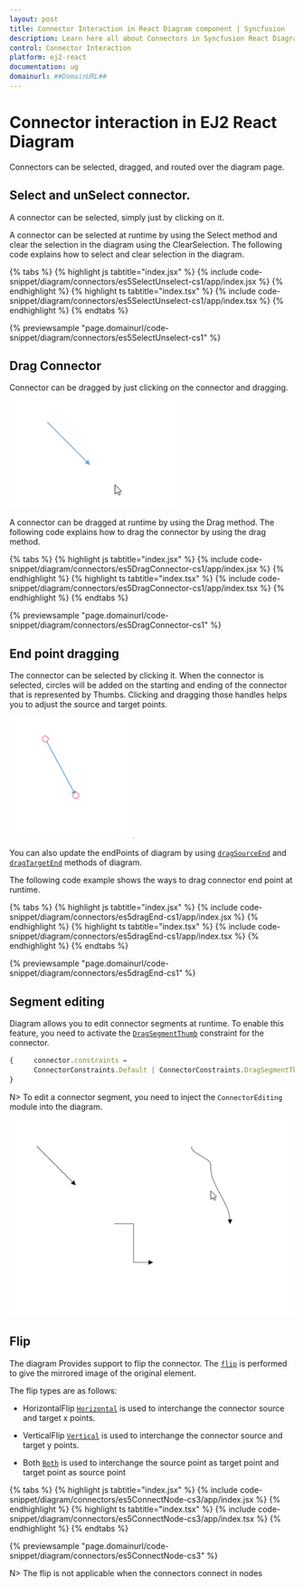 ```yaml
---
layout: post
title: Connector Interaction in React Diagram component | Syncfusion
description: Learn here all about Connectors in Syncfusion React Diagram component of Syncfusion Essential JS 2 and more.
control: Connector Interaction
platform: ej2-react
documentation: ug
domainurl: ##DomainURL##
---
```


# Connector interaction in EJ2 React Diagram

Connectors can be selected, dragged, and routed over the diagram page.

## Select and unSelect connector.

A connector can be selected, simply just by clicking on it.

A connector can be selected at runtime by using the Select method and clear the selection in the diagram using the ClearSelection. The following code explains how to select and clear selection in the diagram.

{% tabs %}
{% highlight js tabtitle="index.jsx" %}
{% include code-snippet/diagram/connectors/es5SelectUnselect-cs1/app/index.jsx %}
{% endhighlight %}
{% highlight ts tabtitle="index.tsx" %}
{% include code-snippet/diagram/connectors/es5SelectUnselect-cs1/app/index.tsx %}
{% endhighlight %}
{% endtabs %}

 {% previewsample "page.domainurl/code-snippet/diagram/connectors/es5SelectUnselect-cs1" %}

## Drag Connector

Connector can be dragged by just clicking on the connector and dragging.

![Connector Drag Gif](images/connector-dragGif.gif)

A connector can be dragged at runtime by using the Drag method. The following code explains how to drag the connector by using the drag method.

{% tabs %}
{% highlight js tabtitle="index.jsx" %}
{% include code-snippet/diagram/connectors/es5DragConnector-cs1/app/index.jsx %}
{% endhighlight %}
{% highlight ts tabtitle="index.tsx" %}
{% include code-snippet/diagram/connectors/es5DragConnector-cs1/app/index.tsx %}
{% endhighlight %}
{% endtabs %}

 {% previewsample "page.domainurl/code-snippet/diagram/connectors/es5DragConnector-cs1" %}

## End point dragging

The connector can be selected by clicking it. When the connector is selected, circles will be added on the starting and ending of the connector that is represented by Thumbs. Clicking and dragging those handles helps you to adjust the source and target points.

![End Point drag GIF](images/EndPointDragGif.gif)

You can also update the endPoints of diagram by using [`dragSourceEnd`](https://helpej2.syncfusion.com/react/documentation/api/diagram/#dragsourceend) and [`dragTargetEnd`](https://helpej2.syncfusion.com/react/documentation/api/diagram/#dragtargetend) methods of diagram. 

The following code example shows the ways to drag connector end point at runtime.

{% tabs %}
{% highlight js tabtitle="index.jsx" %}
{% include code-snippet/diagram/connectors/es5dragEnd-cs1/app/index.jsx %}
{% endhighlight %}
{% highlight ts tabtitle="index.tsx" %}
{% include code-snippet/diagram/connectors/es5dragEnd-cs1/app/index.tsx %}
{% endhighlight %}
{% endtabs %}

 {% previewsample "page.domainurl/code-snippet/diagram/connectors/es5dragEnd-cs1" %}

## Segment editing

Diagram allows you to edit connector segments at runtime. To enable this feature, you need to activate the [`DragSegmentThumb`](https://helpej2.syncfusion.com/react/documentation/api/diagram/connector/#constraints) constraint for the connector.

```ts
{     connector.constraints =
      ConnectorConstraints.Default | ConnectorConstraints.DragSegmentThumb;
}

```

N> To edit a connector segment, you need to inject the `ConnectorEditing` module into the diagram.

![Connector segmnet edit](images/connectorEditing.gif)

## Flip

The diagram Provides support to flip the connector. The [`flip`](https://helpej2.syncfusion.com/react/documentation/api/diagram/connector/#flip) is performed to give the mirrored image of the original element.

The flip types are as follows:

* HorizontalFlip
 [`Horizontal`](https://helpej2.syncfusion.com/react/documentation/api/diagram/flipDirection/) is used to interchange the connector source and target x points.

* VerticalFlip
[`Vertical`](https://helpej2.syncfusion.com/react/documentation/api/diagram/flipDirection/) is used to interchange the connector source and target y points.

* Both
[`Both`](https://helpej2.syncfusion.com/react/documentation/api/diagram/flipDirection/) is used to interchange the source point as target point and target point as source point

{% tabs %}
{% highlight js tabtitle="index.jsx" %}
{% include code-snippet/diagram/connectors/es5ConnectNode-cs3/app/index.jsx %}
{% endhighlight %}
{% highlight ts tabtitle="index.tsx" %}
{% include code-snippet/diagram/connectors/es5ConnectNode-cs3/app/index.tsx %}
{% endhighlight %}
{% endtabs %}

 {% previewsample "page.domainurl/code-snippet/diagram/connectors/es5ConnectNode-cs3" %}

 N> The flip is not applicable when the connectors connect in nodes